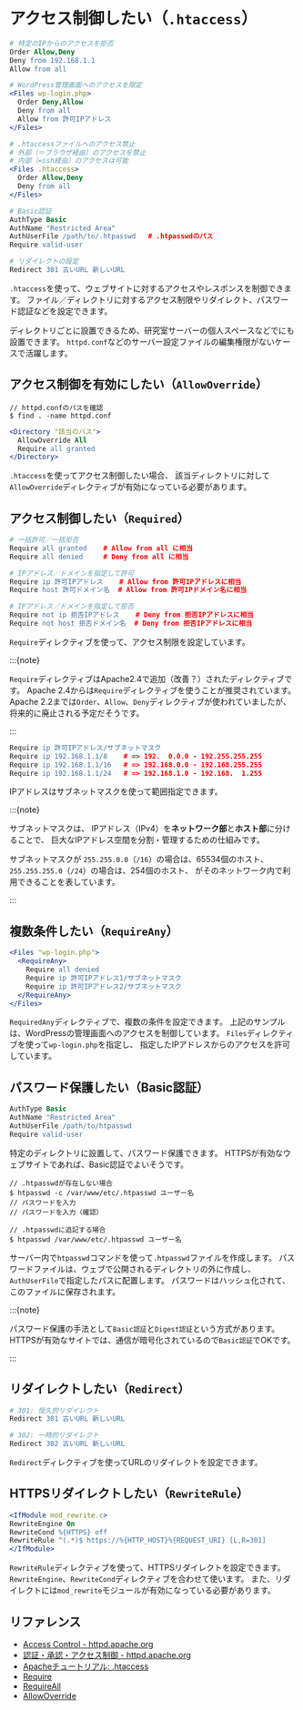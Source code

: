 # アクセス制御したい（`.htaccess`）

```apache
# 特定のIPからのアクセスを拒否
Order Allow,Deny
Deny from 192.168.1.1
Allow from all

# WordPress管理画面へのアクセスを限定
<Files wp-login.php>
  Order Deny,Allow
  Deny from all
  Allow from 許可IPアドレス
</Files>

# .htaccessファイルへのアクセス禁止
# 外部（＝ブラウザ経由）のアクセスを禁止
# 内部（=ssh経由）のアクセスは可能
<Files .htaccess>
  Order Allow,Deny
  Deny from all
</Files>

# Basic認証
AuthType Basic
AuthName "Restricted Area"
AuthUserFile /path/to/.htpasswd   # .htpasswdのパス
Require valid-user

# リダイレクトの設定
Redirect 301 古いURL 新しいURL
```

`.htaccess`を使って、ウェブサイトに対するアクセスやレスポンスを制御できます。
ファイル／ディレクトリに対するアクセス制限やリダイレクト、パスワード認証などを設定できます。

ディレクトリごとに設置できるため、研究室サーバーの個人スペースなどでにも設置できます。
`httpd.conf`などのサーバー設定ファイルの編集権限がないケースで活躍します。

## アクセス制御を有効にしたい（`AllowOverride`）

```console
// httpd.confのパスを確認
$ find . -name httpd.conf
```

```apache
<Directory "該当のパス">
  AllowOverride All
  Require all granted
</Directory>
```

`.htaccess`を使ってアクセス制御したい場合、
該当ディレクトリに対して`AllowOverride`ディレクティブが有効になっている必要があります。

## アクセス制御したい（`Required`）

```apache
# 一括許可／一括拒否
Require all granted    # Allow from all に相当
Require all denied     # Deny from all に相当

# IPアドレス／ドメインを指定して許可
Require ip 許可IPアドレス    # Allow from 許可IPアドレスに相当
Require host 許可ドメイン名  # Allow from 許可IPドメイン名に相当

# IPアドレス／ドメインを指定して拒否
Require not ip 拒否IPアドレス    # Deny from 拒否IPアドレスに相当
Require not host 拒否ドメイン名  # Deny from 拒否IPアドレスに相当
```

`Require`ディレクティブを使って、アクセス制限を設定しています。

:::{note}

`Require`ディレクティブはApache2.4で追加（改善？）されたディレクティブです。
Apache 2.4からは`Require`ディレクティブを使うことが推奨されています。
Apache 2.2までは`Order`、`Allow`、`Deny`ディレクティブが使われていましたが、
将来的に廃止される予定だそうです。

:::

```apache
Require ip 許可IPアドレス/サブネットマスク
Require ip 192.168.1.1/8    # => 192.  0.0.0 - 192.255.255.255
Require ip 192.168.1.1/16   # => 192.168.0.0 - 192.168.255.255
Require ip 192.168.1.1/24   # => 192.168.1.0 - 192.168.  1.255
```

IPアドレスはサブネットマスクを使って範囲指定できます。

:::{note}

サブネットマスクは、
IPアドレス（IPv4）を**ネットワーク部**と**ホスト部**に分けることで、
巨大なIPアドレス空間を分割・管理するための仕組みです。

サブネットマスクが
`255.255.0.0`（`/16`）の場合は、65534個のホスト、
`255.255.255.0`（`/24`）の場合は、254個のホスト、
がそのネットワーク内で利用できることを表しています。

:::

## 複数条件したい（`RequireAny`）

```apache
<Files "wp-login.php">
  <RequireAny>
    Require all denied
    Require ip 許可IPアドレス1/サブネットマスク
    Require ip 許可IPアドレス2/サブネットマスク
  </RequireAny>
</Files>
```

`RequiredAny`ディレクティブで、複数の条件を設定できます。
上記のサンプルは、WordPressの管理画面へのアクセスを制御しています。
`Files`ディレクティブを使って`wp-login.php`を指定し、
指定したIPアドレスからのアクセスを許可しています。

## パスワード保護したい（Basic認証）

```apache
AuthType Basic
AuthName "Restricted Area"
AuthUserFile /path/to/htpasswd
Require valid-user
```

特定のディレクトリに設置して、パスワード保護できます。
HTTPSが有効なウェブサイトであれば、Basic認証でよいそうです。

```console
// .htpasswdが存在しない場合
$ htpasswd -c /var/www/etc/.htpasswd ユーザー名
// パスワードを入力
// パスワードを入力（確認）

// .htpasswdに追記する場合
$ htpasswd /var/www/etc/.htpasswd ユーザー名
```

サーバー内で`htpasswd`コマンドを使って`.htpasswd`ファイルを作成します。
パスワードファイルは、ウェブで公開されるディレクトリの外に作成し、
`AuthUserFile`で指定したパスに配置します。
パスワードはハッシュ化されて、このファイルに保存されます。

:::{note}

パスワード保護の手法として`Basic認証`と`Digest認証`という方式があります。
HTTPSが有効なサイトでは、通信が暗号化されているので`Basic認証`でOKです。

:::

## リダイレクトしたい（`Redirect`）

```apache
# 301: 恒久的リダイレクト
Redirect 301 古いURL 新しいURL

# 302: 一時的リダイレクト
Redirect 302 古いURL 新しいURL
```

`Redirect`ディレクティブを使ってURLのリダイレクトを設定できます。

## HTTPSリダイレクトしたい（`RewriteRule`）

```apache
<IfModule mod_rewrite.c>
RewriteEngine On
RewriteCond %{HTTPS} off
RewriteRule ^(.*)$ https://%{HTTP_HOST}%{REQUEST_URI} [L,R=301]
</IfModule>
```

`RewriteRule`ディレクティブを使って、HTTPSリダイレクトを設定できます。
`RewriteEngine`、`RewriteCond`ディレクティブを合わせて使います。
また、リダイレクトには`mod_rewrite`モジュールが有効になっている必要があります。

## リファレンス

- [Access Control - httpd.apache.org](https://httpd.apache.org/docs/2.4/howto/access.html)
- [認証・承認・アクセス制御 - httpd.apache.org](https://httpd.apache.org/docs/2.4/howto/auth.html)
- [Apacheチュートリアル: .htaccess](https://httpd.apache.org/docs/2.4/ja/howto/htaccess.html)
- [Require](https://httpd.apache.org/docs/2.4/ja/mod/mod_authz_core.html#require)
- [RequireAll](https://httpd.apache.org/docs/2.4/ja/mod/mod_authz_core.html#requireall)
- [AllowOverride](https://httpd.apache.org/docs/2.4/ja/mod/core.html#allowoverride)

